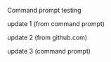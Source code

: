 Command prompt testing

update 1 (from command prompt)

update 2 (from github.com)

update 3 (command prompt)
